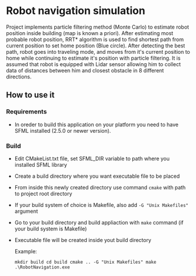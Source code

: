 # Robot navigation simulation

Project implements particle filtering method (Monte Carlo) to estimate robot position inside building (map is known a priori). After estimating most probable robot position, RRT* algorithm is used to find shortest path from current position to set home position (Blue circle). After detecting the best path, robot goes into traveling mode, and moves from it's current position to home while continuing to estimate it's position with particle filtering. It is assumed that robot is equipped with Lidar sensor allowing him to collect data of distances between him and closest obstacle in 8 different directions.   

## How to use it

### Requirements

* In oreder to build this application on your platform you need to have SFML installed (2.5.0 or newer version).

### Build

* Edit CMakeList.txt file, set SFML_DIR variable to path where you installed SFML library
* Create a build directory where you want executable file to be placed
* From inside this newly created directory use command `cmake` with path to project root directory
* If your build system of choice is Makefile, also add `-G "Unix Makefiles"` argument
* Go to your build directory and build appliaction with `make` command (if your build system is Makefile)
* Executable file will be created inside yout build directory

  Example:

  `
  mkdir build
  cd build
  cmake .. -G "Unix Makefiles"
  make
  .\RobotNavigation.exe
  `
